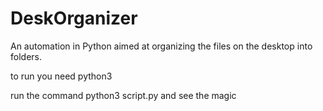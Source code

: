 # DeskOrganizer
An automation in Python aimed at organizing the files on the desktop into folders.

to run you need python3 

run the command python3 script.py and see the magic